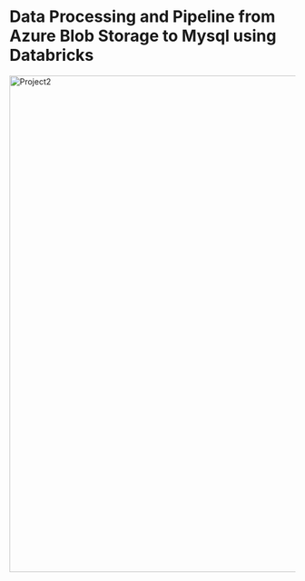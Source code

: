 # Data Processing and Pipeline from Azure Blob Storage to Mysql using Databricks
<img width="875" alt="Project2" src="https://github.com/Deva1717/Data-Pipeline-and-Processing-Using-Databricks/assets/137135341/064645aa-072e-417e-ab1e-795f54292554">

